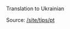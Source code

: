 Translation to Ukrainian

Source: [/site/tips/pt](https://github.com/holyrics/i18n/tree/main/site/tips/pt)